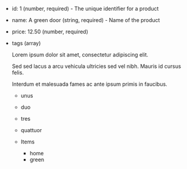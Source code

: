 - id: 1 (number, required) - The unique identifier for a product
- name: A green door (string, required) - Name of the product
- price: 12.50 (number, required)
- tags (array)

    Lorem ipsum dolor sit amet, consectetur adipiscing elit.

    Sed sed lacus a arcu vehicula ultricies sed vel nibh. Mauris id cursus felis.

    Interdum et malesuada fames ac ante ipsum primis in faucibus.

    - unus
    - duo
    - tres
    - quattuor

    - Items
        - home
        - green
